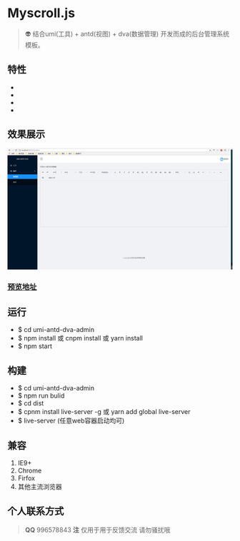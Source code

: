 # Myscroll.js
> 👽 结合umi(工具) + antd(视图) + dva(数据管理) 开发而成的后台管理系统模板。

## 特性
 + 
 + 
 + 
 + 

## 效果展示
![qrcode.png](https://github.com/MingShined/umi-antd-dva-admin/blob/master/src/assets/images/example.png?raw=true)
### [预览地址](http://www.jq22.com/yanshi17444)

## 运行
+ $ cd umi-antd-dva-admin
+ $ npm install 或 cnpm install 或 yarn install
+ $ npm start

## 构建
+ $ cd umi-antd-dva-admin
+ $ npm run bulid
+ $ cd dist
+ $ cpnm install live-server -g 或 yarn add global live-server
+ $ live-server (任意web容器启动均可)

## 兼容
1. IE9+
2. Chrome
3. Firfox
4. 其他主流浏览器

## 个人联系方式

> **QQ** 996578843 
> **注** 仅用于用于反馈交流 请勿骚扰哦 